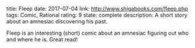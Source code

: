 title: Fleep
date: 2017-07-04
link: http://www.shigabooks.com/fleep.php
tags: Comic, Rational
rating: 9
state: complete
description: A short story about an amnesiac discovering his past.

Fleep is an interesting (short) comic about an amnesiac figuring out who and
where he is. Great read!
